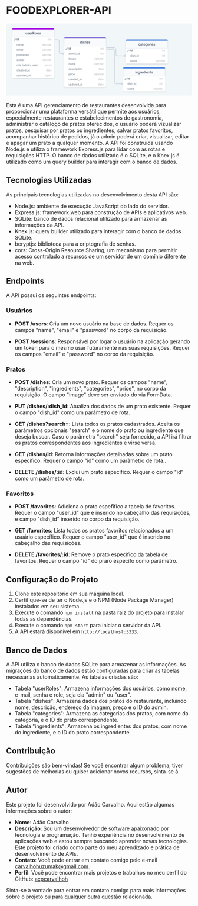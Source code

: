 # FOODEXPLORER-API
![Estrutura do bando de dados](src/assets/drawnsql.png)


Esta é uma API gerenciamento de restaurantes  desenvolvida para proporcionar uma plataforma versátil que permite aos usuários, especialmente restaurantes e estabelecimentos de gastronomia, administrar o catálogo de pratos oferecidos, o usuário poderá vizualizar pratos, pesquisar por pratos ou ingredientes, salvar pratos favoritos, acompanhar histórico de pedidos, já o admin  poderá criar, visualizar, editar e apagar um prato a qualquer momento. A API foi construída usando Node.js e utiliza o framework Express.js para lidar com as rotas e requisições HTTP. O banco de dados utilizado é o SQLite, e o Knex.js é utilizado como um query builder para interagir com o banco de dados.


## Tecnologias Utilizadas

As principais tecnologias utilizadas no desenvolvimento desta API são:

- Node.js: ambiente de execução JavaScript do lado do servidor.
- Express.js: framework web para construção de APIs e aplicativos web.
- SQLite: banco de dados relacional utilizado para armazenar as informações da API.
- Knex.js: query builder utilizado para interagir com o banco de dados SQLite.
- bcryptjs: biblioteca para a criptografia de senhas.
- cors: Cross-Origin Resource Sharing, um mecanismo para permitir acesso controlado a recursos de um servidor de um domínio diferente na web.


## Endpoints

A API possui os seguintes endpoints:

### Usuários

- **POST /users**: Cria um novo usuário na base de dados. Requer os campos "name", "email" e "password" no corpo da requisição.

- **POST /sessions**: Responsável por logar o usuário na aplicação gerando um token para o mesmo usar futuramente nas suas requisições. Requer os campos "email" e "password" no corpo da requisição.

### Pratos

- **POST /dishes**: Cria um  novo prato. Requer os campos  "name", "description", "ingredients", "categories", "price",  no corpo da requisição. O campo "image" deve ser enviado do via FormData.

- **PUT /dishes/:dish_id**: Atualiza dos dados de um prato existente. Requer o campo "dish_id" como um parâmetro de rota.

- **GET /dishes?search=**: Lista todos os pratos cadastrados. Aceita os parâmetros opcionais "search" e o nome do prato ou ingrediente que deseja buscar. Caso o parâmetro "search" seja fornecido, a API irá filtrar os pratos correspondentes aos ingredientes e virse versa.

- **GET /dishes/id**: Retorna informações detalhadas sobre um prato específico. Requer o campo "id" como um parâmetro de rota..

- **DELETE /dishes/:id**: Exclui um prato específico. Requer o campo "id" como um parâmetro de rota.

### Favoritos

- **POST /favorites**: Adiciona o prato espefífico a tabela de favoritos. Requer o campo "user_id" que é inserido no cabeçalho das requisições, e campo  "dish_id" inserido no corpo da requisição.

- **GET /favorites**: Lista todos os pratos favoritos relacionados a um usuário específico. Requer o campo "user_id" que é inserido no cabeçalho das requisições.
 
- **DELETE /favorites/:id**: Remove o prato específico da tabela de favoritos. Requer o campo "id" do praro específo como parâmetro.

## Configuração do Projeto

1. Clone este repositório em sua máquina local.
2. Certifique-se de ter o Node.js e o NPM (Node Package Manager) instalados em seu sistema.
3. Execute o comando `npm install` na pasta raiz do projeto para instalar todas as dependências.
4. Execute o comando `npm start` para iniciar o servidor da API.
5. A API estará disponível em `http://localhost:3333`.

## Banco de Dados

A API utiliza o banco de dados SQLite para armazenar as informações. As migrações do banco de dados estão configuradas para criar as tabelas necessárias automaticamente. As tabelas criadas são:

- Tabela "userRoles": Armazena informações dos usuários, como nome, e-mail, senha e role, seja ela "admin" ou "user".
- Tabela "dishes": Armazena dados dos pratos do restaurante, incluindo nome, descrição, endereço da imagem, preço e o ID do admin.
- Tabela "categories": Armazena as categorias dos pratos, com nome da categoria, e o ID do prato correspondente.
- Tabela "ingredients": Armazena os ingredientes dos pratos, com nome do ingrediente, e o ID do prato correspondente.

## Contribuição

Contribuições são bem-vindas! Se você encontrar algum problema, tiver sugestões de melhorias ou quiser adicionar novos recursos, sinta-se à

## Autor

Este projeto foi desenvolvido por Adão Carvalho. Aqui estão algumas informações sobre o autor:

- **Nome**: Adão Carvalho
- **Descrição**: Sou um desenvolvedor de software apaixonado por tecnologia e programação. Tenho experiência no desenvolvimento de aplicações web e estou sempre buscando aprender novas tecnologias. Este projeto foi criado como parte do meu aprendizado e prática de desenvolvimento de APIs.
- **Contato**: Você pode entrar em contato comigo pelo e-mail carvalhohuzumak@gmail.com.
- **Perfil**: Você pode encontrar mais projetos e trabalhos no meu perfil do GitHub: [acpcarvalhoh](https://github.com/acpcarvalhoh)

Sinta-se à vontade para entrar em contato comigo para mais informações sobre o projeto ou para qualquer outra questão relacionada.






